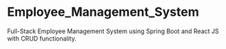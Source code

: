 # Employee_Management_System
Full-Stack Employee Management System using Spring Boot and React JS with CRUD functionality.
